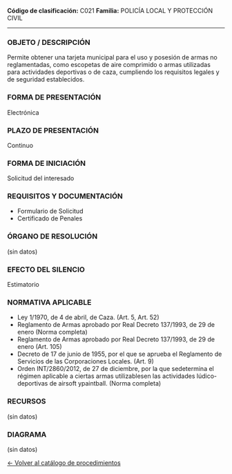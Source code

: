 
**Código de clasificación:** C021
**Familia:** POLICÍA LOCAL Y PROTECCIÓN CIVIL

---

### OBJETO / DESCRIPCIÓN

Permite obtener una tarjeta municipal para el uso y posesión de armas no reglamentadas, como escopetas de aire comprimido o armas utilizadas para actividades deportivas o de caza, cumpliendo los requisitos legales y de seguridad establecidos.

### FORMA DE PRESENTACIÓN

Electrónica

### PLAZO DE PRESENTACIÓN

Continuo

### FORMA DE INICIACIÓN

Solicitud del interesado

### REQUISITOS Y DOCUMENTACIÓN

- Formulario de Solicitud
- Certificado de Penales

### ÓRGANO DE RESOLUCIÓN

(sin datos)

### EFECTO DEL SILENCIO

Estimatorio

### NORMATIVA APLICABLE

- Ley 1/1970, de 4 de abril, de Caza. (Art. 5, Art. 52)
- Reglamento de Armas aprobado por Real Decreto 137/1993, de 29 de enero (Norma completa)
- Reglamento de Armas aprobado por Real Decreto 137/1993, de 29 de enero (Art. 105)
- Decreto de 17 de junio de 1955, por el que se aprueba el Reglamento de Servicios de las Corporaciones Locales. (Art. 9)
- Orden INT/2860/2012, de 27 de diciembre, por la que sedetermina el régimen aplicable a ciertas armas utilizablesen las actividades lúdico-deportivas de airsoft ypaintball. (Norma completa)

### RECURSOS

(sin datos)

### DIAGRAMA

(sin datos)


[← Volver al catálogo de procedimientos](../buscador.md)